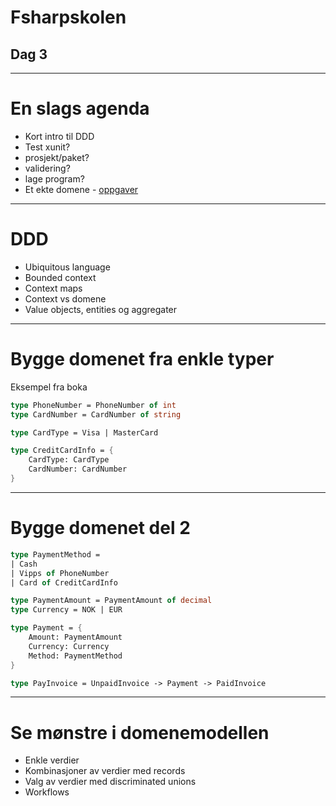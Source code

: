    <!-- class: center, middle -->

# Fsharpskolen
## Dag 3

---

# En slags agenda
* Kort intro til DDD
* Test xunit?
* prosjekt/paket?
* validering?
* lage program?
* Et ekte domene - [oppgaver](ddd)

---

# DDD
* Ubiquitous language
* Bounded context
* Context maps
* Context vs domene
* Value objects, entities og aggregater

---

# Bygge domenet fra enkle typer
Eksempel fra boka

```fsharp
type PhoneNumber = PhoneNumber of int
type CardNumber = CardNumber of string
```

```fsharp
type CardType = Visa | MasterCard
```

```fsharp
type CreditCardInfo = {
    CardType: CardType
    CardNumber: CardNumber
}
```

---

# Bygge domenet del 2

```fsharp
type PaymentMethod = 
| Cash
| Vipps of PhoneNumber
| Card of CreditCardInfo
```

```fsharp
type PaymentAmount = PaymentAmount of decimal
type Currency = NOK | EUR
```

```fsharp
type Payment = {
    Amount: PaymentAmount
    Currency: Currency
    Method: PaymentMethod
}
```

```fsharp
type PayInvoice = UnpaidInvoice -> Payment -> PaidInvoice
```

---

# Se mønstre i domenemodellen

* Enkle verdier
* Kombinasjoner av verdier med records
* Valg av verdier med discriminated unions
* Workflows

